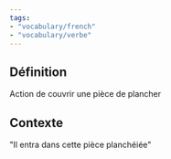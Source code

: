 ```yaml
---
tags:
- "vocabulary/french"
- "vocabulary/verbe"
---
```


## Définition
Action de couvrir une pièce de plancher

## Contexte
"Il entra dans cette pièce planchéiée"